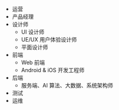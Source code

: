 - 运营
- 产品经理
- 设计师
	- UI 设计师
	- UE/UX 用户体验设计师
	- 平面设计师
- 前端
	- Web 前端
	- Android & iOS 开发工程师
- 后端
	- 服务端、AI 算法、大数据、系统架构师
- 测试
- 运维